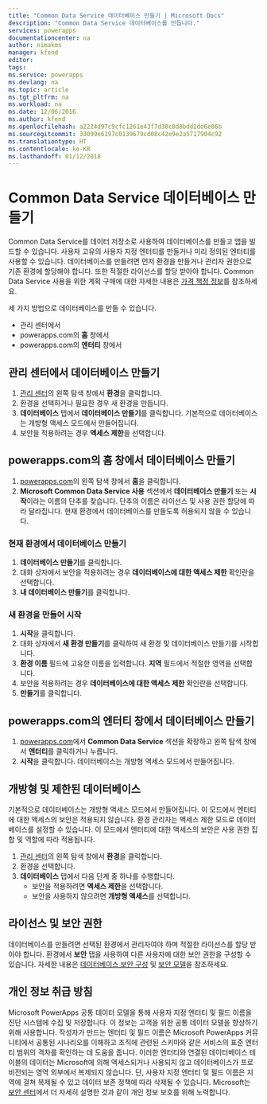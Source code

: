 ```yaml
---
title: "Common Data Service 데이터베이스 만들기 | Microsoft Docs"
description: "Common Data Service 데이터베이스를 만듭니다."
services: powerapps
documentationcenter: na
author: nimakms
manager: kfend
editor: 
tags: 
ms.service: powerapps
ms.devlang: na
ms.topic: article
ms.tgt_pltfrm: na
ms.workload: na
ms.date: 12/06/2016
ms.author: kfend
ms.openlocfilehash: a2224d97c9cfc1261e43f7d30c8d8bdd2dd6e86b
ms.sourcegitcommit: 33099e6197c0139679cd08c42e9e2a5717904c92
ms.translationtype: HT
ms.contentlocale: ko-KR
ms.lasthandoff: 01/12/2018
---
```

# <a name="create-a-common-data-service-database"></a>Common Data Service 데이터베이스 만들기
Common Data Service를 데이터 저장소로 사용하여 데이터베이스를 만들고 앱을 빌드할 수 있습니다. 사용자 고유의 사용자 지정 엔터티를 만들거나 미리 정의된 엔터티를 사용할 수 있습니다. 데이터베이스를 만들려면 먼저 환경을 만들거나 관리자 권한으로 기존 환경에 할당해야 합니다. 또한 적절한 라이선스를 할당 받아야 합니다. Common Data Service 사용을 위한 계획 구매에 대한 자세한 내용은 [가격 책정 정보](pricing-billing-skus.md)를 참조하세요.

세 가지 방법으로 데이터베이스를 만들 수 있습니다.

* 관리 센터에서
* powerapps.com의 **홈** 창에서
* powerapps.com의 **엔터티** 창에서

## <a name="create-a-database-in-the-admin-center"></a>관리 센터에서 데이터베이스 만들기
1. [관리 센터](https://admin.powerapps.com)의 왼쪽 탐색 창에서 **환경**을 클릭합니다.
2. 환경을 선택하거나 필요한 경우 새 환경을 만듭니다.
3. **데이터베이스** 탭에서 **데이터베이스 만들기**를 클릭합니다. 기본적으로 데이터베이스는 개방형 액세스 모드에서 만들어집니다.
4. 보안을 적용하려는 경우 **액세스 제한**을 선택합니다.

## <a name="create-a-database-in-the-home-pane-of-powerappscom"></a>powerapps.com의 홈 창에서 데이터베이스 만들기
1. [powerapps.com](https://web.powerapps.com)의 왼쪽 탐색 창에서 **홈**을 클릭합니다.
2. **Microsoft Common Data Service 사용** 섹션에서 **데이터베이스 만들기** 또는 **시작**이라는 이름의 단추를 찾습니다. 단추의 이름은 라이선스 및 사용 권한 할당에 따라 달라집니다. 현재 환경에서 데이터베이스를 만들도록 허용되지 않을 수 있습니다.

### <a name="create-database-in-current-environnmet"></a>현재 환경에서 데이터베이스 만들기
1. **데이터베이스 만들기**를 클릭합니다.
2. 대화 상자에서 보안을 적용하려는 경우 **데이터베이스에 대한 액세스 제한** 확인란을 선택합니다.
3. **내 데이터베이스 만들기**를 클릭합니다.

### <a name="get-started-by-creating-a-new-environment"></a>새 환경을 만들어 시작
1. **시작**을 클릭합니다.
2. 대화 상자에서 **새 환경 만들기**를 클릭하여 새 환경 및 데이터베이스 만들기를 시작합니다.
3. **환경 이름** 필드에 고유한 이름을 입력합니다. **지역** 필드에서 적절한 영역을 선택합니다.
4. 보안을 적용하려는 경우 **데이터베이스에 대한 액세스 제한** 확인란을 선택합니다.
5. **만들기**를 클릭합니다.

## <a name="create-a-database-in-the-entities-pane-of-powerappscom"></a>powerapps.com의 엔터티 창에서 데이터베이스 만들기
1. [powerapps.com](https://web.powerapps.com)에서 **Common Data Service** 섹션을 확장하고 왼쪽 탐색 창에서 **엔터티**를 클릭하거나 누릅니다.
2. **시작**을 클릭합니다. 데이터베이스는 개방형 액세스 모드에서 만들어집니다.

## <a name="open-and-restricted-databases"></a>개방형 및 제한된 데이터베이스
기본적으로 데이터베이스는 개방형 액세스 모드에서 만들어집니다. 이 모드에서 엔터티에 대한 액세스의 보안은 적용되지 않습니다. 환경 관리자는 액세스 제한 모드로 데이터베이스를 설정할 수 있습니다. 이 모드에서 엔터티에 대한 액세스의 보안은 사용 권한 집합 및 역할에 따라 적용됩니다.

1. [관리 센터](https://admin.powerapps.com)의 왼쪽 탐색 창에서 **환경**을 클릭합니다.
2. 환경을 선택합니다.
3. **데이터베이스** 탭에서 다음 단계 중 하나를 수행합니다.
   * 보안을 적용하려면 **액세스 제한**을 선택합니다.
   * 보안을 사용하지 않으려면 **개방형 액세스**를 선택합니다.

## <a name="license-and-security-permissions"></a>라이선스 및 보안 권한
데이터베이스를 만들려면 선택된 환경에서 관리자여야 하며 적절한 라이선스를 할당 받아야 합니다. 환경에서 **보안** 탭을 사용하여 다른 사용자에 대한 보안 권한을 구성할 수 있습니다. 자세한 내용은 [데이터베이스 보안 구성](database-security.md) 및 [보안 모델](https://docs.microsoft.com/en-us/common-data-service/entity-reference/security-model)을 참조하세요.

## <a name="privacy-notice"></a>개인 정보 취급 방침
Microsoft PowerApps 공통 데이터 모델을 통해 사용자 지정 엔터티 및 필드 이름을 진단 시스템에 수집 및 저장합니다.  이 정보는 고객을 위한 공통 데이터 모델을 향상하기 위해 사용합니다. 작성자가 만드는 엔터티 및 필드 이름은 Microsoft PowerApps 커뮤니티에서 공통된 시나리오를 이해하고 조직에 관련된 스키마와 같은 서비스의 표준 엔터티 범위의 격차를 확인하는 데 도움을 줍니다. 이러한 엔터티와 연결된 데이터베이스 테이블의 데이터는 Microsoft에 의해 액세스되거나 사용되지 않고 데이터베이스가 프로비전되는 영역 외부에서 복제되지 않습니다. 단, 사용자 지정 엔터티 및 필드 이름은 지역에 걸쳐 복제될 수 있고 데이터 보존 정책에 따라 삭제될 수 있습니다. Microsoft는 [보안 센터](https://www.microsoft.com/trustcenter/Privacy/default.aspx)에서 더 자세히 설명한 것과 같이 개인 정보 보호를 위해 노력합니다.

